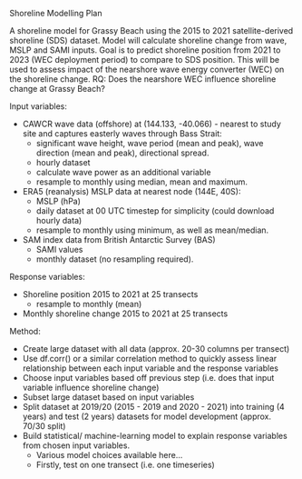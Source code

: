 Shoreline Modelling Plan

A shoreline model for Grassy Beach using the 2015 to 2021 satellite-derived shoreline (SDS) dataset.
Model will calculate shoreline change from wave, MSLP and SAMI inputs.
Goal is to predict shoreline position from 2021 to 2023 (WEC deployment period) to compare to SDS position. 
This will be used to assess impact of the nearshore wave energy converter (WEC) on the shoreline change.
RQ: Does the nearshore WEC influence shoreline change at Grassy Beach?

Input variables:
- CAWCR wave data (offshore) at (144.133, -40.066) - nearest to study site and captures easterly waves through Bass Strait:
    - significant wave height, wave period (mean and peak), wave direction (mean and peak), directional spread.
    - hourly dataset
    - calculate wave power as an additional variable
    - resample to monthly using median, mean and maximum.
- ERA5 (reanalysis) MSLP data at nearest node (144E, 40S):
    - MSLP (hPa)
    - daily dataset at 00 UTC timestep for simplicity (could download hourly data)
    - resample to monthly using minimum, as well as mean/median.
- SAM index data from British Antarctic Survey (BAS)
    - SAMI values
    - monthly dataset (no resampling required).

Response variables:
- Shoreline position 2015 to 2021 at 25 transects
    - resample to monthly (mean)
- Monthly shoreline change 2015 to 2021 at 25 transects

Method:
- Create large dataset with all data (approx. 20-30 columns per transect)
- Use df.corr() or a similar correlation method to quickly assess linear relationship between each input variable and the response variables
- Choose input variables based off previous step (i.e. does that input variable influence shoreline change)
- Subset large dataset based on input variables
- Split dataset at 2019/20 (2015 - 2019 and 2020 - 2021) into training (4 years) and test (2 years) datasets for model development (approx. 70/30 split)
- Build statistical/ machine-learning model to explain response variables from chosen input variables.
    - Various model choices available here...
    - Firstly, test on one transect (i.e. one timeseries)